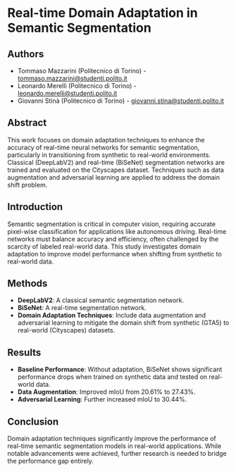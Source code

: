 # Real-time Domain Adaptation in Semantic Segmentation

## Authors
- Tommaso Mazzarini (Politecnico di Torino) - tommaso.mazzarini@studenti.polito.it
- Leonardo Merelli (Politecnico di Torino) - leonardo.merelli@studenti.polito.it
- Giovanni Stinà (Politecnico di Torino) - giovanni.stina@studenti.polito.it

## Abstract
This work focuses on domain adaptation techniques to enhance the accuracy of real-time neural networks for semantic segmentation, particularly in transitioning from synthetic to real-world environments. Classical (DeepLabV2) and real-time (BiSeNet) segmentation networks are trained and evaluated on the Cityscapes dataset. Techniques such as data augmentation and adversarial learning are applied to address the domain shift problem.

## Introduction
Semantic segmentation is critical in computer vision, requiring accurate pixel-wise classification for applications like autonomous driving. Real-time networks must balance accuracy and efficiency, often challenged by the scarcity of labeled real-world data. This study investigates domain adaptation to improve model performance when shifting from synthetic to real-world data.

## Methods
- **DeepLabV2**: A classical semantic segmentation network.
- **BiSeNet**: A real-time segmentation network.
- **Domain Adaptation Techniques**: Include data augmentation and adversarial learning to mitigate the domain shift from synthetic (GTA5) to real-world (Cityscapes) datasets.

## Results
- **Baseline Performance**: Without adaptation, BiSeNet shows significant performance drops when trained on synthetic data and tested on real-world data.
- **Data Augmentation**: Improved mIoU from 20.61% to 27.43%.
- **Adversarial Learning**: Further increased mIoU to 30.44%.

## Conclusion
Domain adaptation techniques significantly improve the performance of real-time semantic segmentation models in real-world applications. While notable advancements were achieved, further research is needed to bridge the performance gap entirely.
